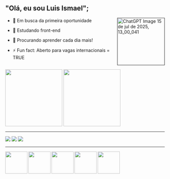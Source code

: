 ## "Olá, eu sou Luis Ismael";
<a href=""><img align="right" width="150em" height="150em" alt="ChatGPT Image 15 de jul  de 2025, 13_00_041" src="https://github.com/user-attachments/assets/818178ce-f63a-4302-90ca-5f0ffb8bc4fd"/></a>
- 🔭 Em busca da primeira oportunidade 

- 🌱 Estudando front-end
  
- 🤔 Procurando aprender cada dia mais!
  
- ⚡ Fun fact: Aberto para vagas internacionais = TRUE

##

<div>
  <img height="180em"src="https://github-readme-stats.vercel.app/api?username=luismael90&show_icons=true&theme=transparent"/>
  <img height="180em"src="https://github-readme-stats.vercel.app/api/top-langs/?username=luismael90&layout=compact"/>
</div>

---
<div>
  <a href="https://www.linkedin.com/in/luis-ismael-8971b571/" target="_blank"><img src="https://img.shields.io/badge/LinkedIn-0077B5?style=for-the-badge&logo=linkedin&logoColor=white"></a>
  <a href="https://x.com/LuisIsmael1007" target="_blank"><img src="https://img.shields.io/badge/Twitter-1DA1F2?style=for-the-badge&logo=twitter&logoColor=white"></a>
  <a href="https://www.instagram.com/luis_ismaeli7/" target="_blank"><img src="https://img.shields.io/badge/Instagram-E4405F?style=for-the-badge&logo=instagram&logoColor=white"></a>
</div>

---

<div>
  <img align="left" height="70em" src="https://cdn.jsdelivr.net/gh/devicons/devicon@latest/icons/javascript/javascript-original.svg" />
  <img align="left" height="70em" src="https://cdn.jsdelivr.net/gh/devicons/devicon@latest/icons/typescript/typescript-original.svg" />
  <img align="left" height="70em" src="https://cdn.jsdelivr.net/gh/devicons/devicon@latest/icons/css3/css3-original-wordmark.svg" />
  <img align="left" height="70em" src="https://cdn.jsdelivr.net/gh/devicons/devicon@latest/icons/html5/html5-original-wordmark.svg" />
  <img align="left" height="70em" src="https://cdn.jsdelivr.net/gh/devicons/devicon@latest/icons/python/python-original.svg" />          
</div>
